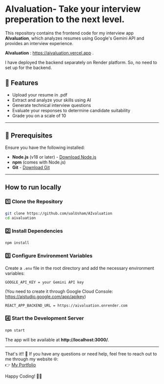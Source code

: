 # AIvaluation- Take your interview preperation to the next level.

This repository contains the frontend code for my interview app **AIvaluation**, which analyzes resumes using Google's Gemini API and provides an interview experience.

**AIvaluation** : https://aivaluation.vercel.app . 

I have deployed the backend separately on Render platform. So, no need to set up for the backend.

## 🚀 Features
- Upload your resume in .pdf
- Extract and analyze your skills using AI
- Generate technical interview questions
- Evaluate your responses to determine candidate suitability
- Grade you on a scale of 10

---

## 📌 Prerequisites
Ensure you have the following installed:
- **Node.js** (v18 or later) - [Download Node.js](https://nodejs.org/)
- **npm** (comes with Node.js)
- **Git** - [Download Git](https://git-scm.com/)

---

## How to run locally

### 1️⃣ Clone the Repository
```sh
git clone https://github.com/ualUsham/AIvaluation
cd aivaluation
```

### 2️⃣ Install Dependencies
```sh
npm install
```

### 3️⃣ Configure Environment Variables
Create a `.env` file in the root directory and add the necessary environment variables:
```
GOOGLE_API_KEY = your Gemini API key 
```
(You need to create it through Google Cloud Console: https://aistudio.google.com/app/apikey)

```
REACT_APP_BACKEND_URL = https://aivaluation.onrender.com
```

### 4️⃣ Start the Development Server
```sh
npm start
```

The app will be available at **http://localhost:3000/**.

---


That's it!! 🎉 If you have any questions or need help, feel free to reach out to me through my website 🌐:  
👉 [My Portfolio](https://profile-usham-adhitya-luwang.onrender.com/)  

Happy Coding! 🚀😃  

